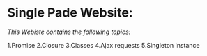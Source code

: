 # Single Pade Website:

_This Webiste contains the following topics:_

1.Promise
2.Closure
3.Classes
4.Ajax requests
5.Singleton instance
